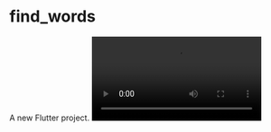 # find_words

A new Flutter project.
<video controls src="2024-07-25 08-01-45.mp4" title="Title"></video>